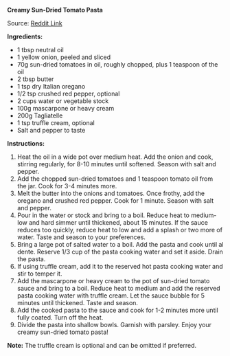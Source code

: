 **Creamy Sun-Dried Tomato Pasta**

Source: [Reddit Link](https://www.reddit.com/r/FoodPorn/comments/v5tdel/creamy_sundried_tomato_pasta_oc/)

**Ingredients:**
- 1 tbsp neutral oil
- 1 yellow onion, peeled and sliced
- 70g sun-dried tomatoes in oil, roughly chopped, plus 1 teaspoon of the oil
- 2 tbsp butter
- 1 tsp dry Italian oregano
- 1/2 tsp crushed red pepper, optional
- 2 cups water or vegetable stock
- 100g mascarpone or heavy cream
- 200g Tagliatelle
- 1 tsp truffle cream, optional
- Salt and pepper to taste

**Instructions:**
1. Heat the oil in a wide pot over medium heat. Add the onion and cook, stirring regularly, for 8-10 minutes until softened. Season with salt and pepper.
2. Add the chopped sun-dried tomatoes and 1 teaspoon tomato oil from the jar. Cook for 3-4 minutes more.
3. Melt the butter into the onions and tomatoes. Once frothy, add the oregano and crushed red pepper. Cook for 1 minute. Season with salt and pepper.
4. Pour in the water or stock and bring to a boil. Reduce heat to medium-low and hard simmer until thickened, about 15 minutes. If the sauce reduces too quickly, reduce heat to low and add a splash or two more of water. Taste and season to your preferences.
5. Bring a large pot of salted water to a boil. Add the pasta and cook until al dente. Reserve 1/3 cup of the pasta cooking water and set it aside. Drain the pasta.
6. If using truffle cream, add it to the reserved hot pasta cooking water and stir to temper it.
7. Add the mascarpone or heavy cream to the pot of sun-dried tomato sauce and bring to a boil. Reduce heat to medium and add the reserved pasta cooking water with truffle cream. Let the sauce bubble for 5 minutes until thickened. Taste and season.
8. Add the cooked pasta to the sauce and cook for 1-2 minutes more until fully coated. Turn off the heat.
9. Divide the pasta into shallow bowls. Garnish with parsley. Enjoy your creamy sun-dried tomato pasta!

**Note:** The truffle cream is optional and can be omitted if preferred.
